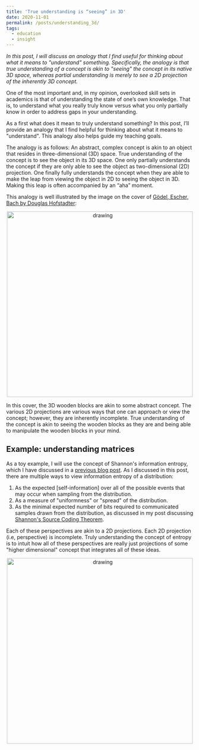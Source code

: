 ```yaml
---
title: 'True understanding is “seeing” in 3D'
date: 2020-11-01
permalink: /posts/understanding_3d/
tags:
  - education
  - insight
---
```

*In this post, I will discuss an analogy that I find useful for thinking about what it means to "understand" something. Specifically, the analogy is that true understanding of a concept is akin to "seeing" the concept in its native 3D space, whereas partial understanding is merely to see a 2D projection of the inherently 3D concept.*

One of the most important and, in my opinion, overlooked skill sets in academics is that of understanding the state of one’s own knowledge.  That is, to understand what you really truly know versus what you only partially know in order to address gaps in your understanding. 

As a first what does it mean to truly understand something?  In this post, I’ll provide an analogy that I find helpful for thinking about what it means to "understand". This analogy also helps guide my teaching goals.   

The analogy is as follows: An abstract, complex concept is akin to an object that resides in three-dimensional (3D) space.  True understanding of the concept is to see the object in its 3D space. One only partially understands the concept if they are only able to see the object as two-dimensional (2D) projection. One finally fully understands the concept when they are able to make the leap from viewing the object in 2D to seeing the object in 3D.  Making this leap is often accompanied by an “aha” moment.

This analogy is well illustrated by the image on the cover of [Gödel, Escher, Bach by Douglas Hofstadter](https://en.wikipedia.org/wiki/Gödel,_Escher,_Bach):

<center><img src="https://raw.githubusercontent.com/mbernste/mbernste.github.io/master/images/GodelEscherBachCover.png" alt="drawing" width="500"/></center>

In this cover, the 3D wooden blocks are akin to some abstract concept.  The various 2D projections are various ways that one can approach or view the concept; however, they are inherently incomplete.  True understanding of the concept is akin to seeing the wooden blocks as they are and being able to manipulate the wooden blocks in your mind.

Example: understanding matrices
-------------

As a toy example, I will use the concept of Shannon's information entropy, which I have discussed in a [previous blog post](https://mbernste.github.io/posts/entropy/).  As I discussed in this post, there are multiple ways to view information entropy of a distribution:
1. As the expected [self-information] over all of the possible events that may occur when sampling from the distribution.
2. As a measure of "uniformness" or "spread" of the distribution.
3. As the minimal expected number of bits required to communicated samples drawn from the distribution, as discussed in my post discussing [Shannon's Source Coding Theorem](https://mbernste.github.io/posts/sourcecoding/).

Each of these perspectives are akin to a 2D projections.  Each 2D projection (i.e, perspective) is incomplete.  Truly understanding the concept of entropy is to intuit how all of these perspectives are really just projections of some "higher dimensional" concept that integrates all of these ideas. 

<center><img src="https://raw.githubusercontent.com/mbernste/mbernste.github.io/master/images/Entropy3DConcept.png" alt="drawing" width="500"/></center>








